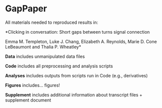 # GapPaper

All materials needed to reproduced results in:

*Clicking in conversation: Short gaps between turns signal connection

Emma M. Templeton, Luke J. Chang, Elizabeth A. Reynolds, Marie D. Cone LeBeaumont and Thalia P. Wheatley*

**Data** includes unmanipulated data files

**Code** includes all preprocessing and analysis scripts

**Analyses** includes outputs from scripts run in Code (e.g., derivatives)

**Figures** includes... figures!

**Supplement** includes additional information about transcript files + supplement document

